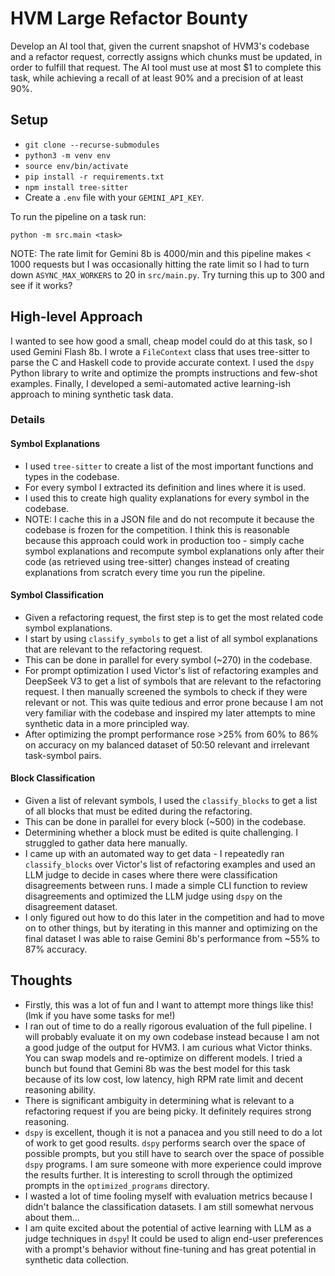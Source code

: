# HVM Large Refactor Bounty

Develop an AI tool that, given the current snapshot of HVM3's codebase and a refactor request, correctly assigns which chunks must be updated, in order to fulfill that request. The AI tool must use at most $1 to complete this task, while achieving a recall of at least 90% and a precision of at least 90%.

## Setup

- `git clone --recurse-submodules`
- `python3 -m venv env`
- `source env/bin/activate`
- `pip install -r requirements.txt`
- `npm install tree-sitter`
- Create a `.env` file with your `GEMINI_API_KEY`.

To run the pipeline on a task run:

`python -m src.main <task>`

NOTE: The rate limit for Gemini 8b is 4000/min and this pipeline makes < 1000 requests but I was occasionally hitting the rate limit so I had to turn down `ASYNC_MAX_WORKERS` to 20 in `src/main.py`. Try turning this up to 300 and see if it works?

## High-level Approach

I wanted to see how good a small, cheap model could do at this task, so I used Gemini Flash 8b. I wrote a `FileContext` class that uses tree-sitter to parse the C and Haskell code to provide accurate context. I used the `dspy` Python library to write and optimize the prompts instructions and few-shot examples. Finally, I developed a semi-automated active learning-ish approach to mining synthetic task data.

### Details

#### Symbol Explanations

- I used `tree-sitter` to create a list of the most important functions and types in the codebase.
- For every symbol I extracted its definition and lines where it is used.
- I used this to create high quality explanations for every symbol in the codebase.
- NOTE: I cache this in a JSON file and do not recompute it because the codebase is frozen for the competition. I think this is reasonable because this approach could work in production too - simply cache symbol explanations and recompute symbol explanations only after their code (as retrieved using tree-sitter) changes instead of creating explanations from scratch every time you run the pipeline.

#### Symbol Classification

- Given a refactoring request, the first step is to get the most related code symbol explanations.
- I start by using `classify_symbols` to get a list of all symbol explanations that are relevant to the refactoring request.
- This can be done in parallel for every symbol (~270) in the codebase.
- For prompt optimization I used Victor's list of refactoring examples and DeepSeek V3 to get a list of symbols that are relevant to the refactoring request. I then manually screened the symbols to check if they were relevant or not. This was quite tedious and error prone because I am not very familiar with the codebase and inspired my later attempts to mine synthetic data in a more principled way.
- After optimizing the prompt performance rose >25% from 60% to 86% on accuracy on my balanced dataset of 50:50 relevant and irrelevant task-symbol pairs.

#### Block Classification

- Given a list of relevant symbols, I used the `classify_blocks` to get a list of all blocks that must be edited during the refactoring.
- This can be done in parallel for every block (~500) in the codebase.
- Determining whether a block must be edited is quite challenging. I struggled to gather data here manually.
- I came up with an automated way to get data - I repeatedly ran `classify_blocks` over Victor's list of refactoring examples and used an LLM judge to decide in cases where there were classification disagreements between runs. I made a simple CLI function to review disagreements and optimized the LLM judge using `dspy` on the disagreement dataset.
- I only figured out how to do this later in the competition and had to move on to other things, but by iterating in this manner and optimizing on the final dataset I was able to raise Gemini 8b's performance from ~55% to 87% accuracy.

## Thoughts

- Firstly, this was a lot of fun and I want to attempt more things like this! (lmk if you have some tasks for me!)
- I ran out of time to do a really rigorous evaluation of the full pipeline. I will probably evaluate it on my own codebase instead because I am not a good judge of the output for HVM3. I am curious what Victor thinks. You can swap models and re-optimize on different models. I tried a bunch but found that Gemini 8b was the best model for this task because of its low cost, low latency, high RPM rate limit and decent reasoning ability.
- There is significant ambiguity in determining what is relevant to a refactoring request if you are being picky. It definitely requires strong reasoning.
- `dspy` is excellent, though it is not a panacea and you still need to do a lot of work to get good results. `dspy` performs search over the space of possible prompts, but you still have to search over the space of possible `dspy` programs. I am sure someone with more experience could improve the results further. It is interesting to scroll through the optimized prompts in the `optimized_programs` directory.
- I wasted a lot of time fooling myself with evaluation metrics because I didn't balance the classification datasets. I am still somewhat nervous about them...
- I am quite excited about the potential of active learning with LLM as a judge techniques in `dspy`! It could be used to align end-user preferences with a prompt's behavior without fine-tuning and has great potential in synthetic data collection.
